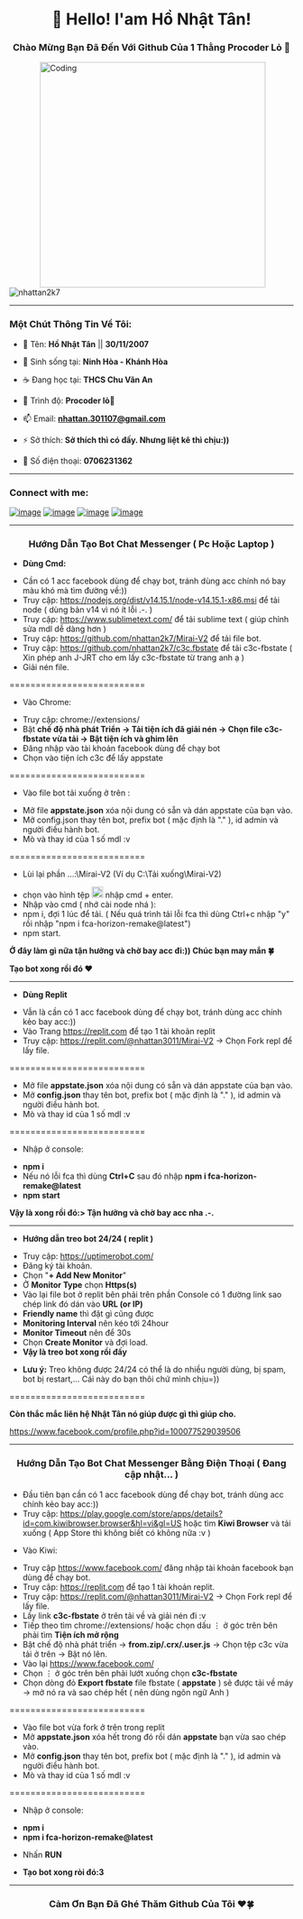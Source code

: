 <h1 align="center">👋 Hello! I'am Hồ Nhật Tân!</h1>
<h3 align="center">Chào Mừng Bạn Đã Đến Với Github Của 1 Thằng Procoder Lỏ 🐧</h3>

<img align="right" alt="Coding" width="400" src="https://www.techbabble.zone/content/images/2021/07/46207-programmer-1.gif" style="vertical-align:middle;margin:0px 50px">
<p align="left"> <img src="https://komarev.com/ghpvc/?username=nhattan2k7&label=Profile%20views&color=0e75b6&style=flat" alt="nhattan2k7" /> </p>

<hr>

<h3 align="left"><b>Một Chút Thông Tin Về Tôi:</b></h3>

- 🔭 Tên: **Hồ Nhật Tân** || **30/11/2007**

- 🌁 Sinh sống tại: **Ninh Hòa - Khánh Hòa**

- ☕ Đang học tại: **THCS Chu Văn An**

- 🌱 Trình độ: **Procoder lỏ🐧**

- 📫 Email: **nhattan.301107@gmail.com**

- ⚡ Sở thích: **Sở thích thì có đấy. Nhưng liệt kê thì chịu:))**

- ️🎯 Số điện thoại: **0706231362**

<hr>

<h3 align="left">Connect with me:</h3>
<div align="left">
        
[![image](https://user-images.githubusercontent.com/100332598/161370700-9f9cd221-d63d-4487-a92c-43106b1ded9a.png)](https://github.com/nhattan2k7)
[![image](https://user-images.githubusercontent.com/100332598/161090489-114fa978-c4bc-4f8d-a135-064c7a6ba681.png)](https://www.instagram.com/hnhattan3011)
[![image](https://user-images.githubusercontent.com/100332598/161090027-e6536842-8221-43e4-9bfd-d7cd860c3b93.png)](mailto:nhattan.301107@gmail.com)
[![image](https://user-images.githubusercontent.com/100332598/161089652-1af8a6b0-dba5-4270-8962-2b178527d6bc.png)](https://www.facebook.com/profile.php?id=100077529039506)

<div>

<hr>

<h3 align="center">Hướng Dẫn Tạo Bot Chat Messenger ( Pc Hoặc Laptop )</h3>

- **Dùng Cmd:**
+ Cần có 1 acc facebook dùng để chạy bot, tránh dùng acc chính nó bay màu khó mà tìm đường về:))
+ Truy cập: https://nodejs.org/dist/v14.15.1/node-v14.15.1-x86.msi để tải node ( dùng bản v14 vì nó ít lỗi .-. )
+ Truy cập: https://www.sublimetext.com/ để tải sublime text ( giúp chỉnh sửa mdl dễ dàng hơn )
+ Truy cập: https://github.com/nhattan2k7/Mirai-V2 để tải file bot.
+ Truy cập: https://github.com/nhattan2k7/c3c.fbstate để tải c3c-fbstate ( Xin phép anh J-JRT cho em lấy c3c-fbstate từ trang anh ạ )
+ Giải nén file.

==========================

- Vào Chrome:
+ Truy cập: chrome://extensions/ 
+ Bật **chế độ nhà phát Triển -> Tải tiện ích đã giải nén -> Chọn file c3c-fbstate vừa tải -> Bật tiện ích và ghim lên**
+ Đăng nhập vào tài khoản facebook dùng để chạy bot
+ Chọn vào tiện ích c3c để lấy appstate

==========================

- Vào file bot tải xuống ở trên :
+ Mở file **appstate.json** xóa nội dung có sẵn và dán appstate của bạn vào.
+ Mở config.json thay tên bot, prefix bot ( mặc định là "." ), id admin và người điều hành bot.
+ Mò và thay id của 1 số mdl :v

==========================

- Lùi lại phần ...:\Mirai-V2 (Ví dụ C:\Tải xuống\Mirai-V2)
+ chọn vào hình tệp <img height="20" src="https://user-images.githubusercontent.com/100332598/161209779-cd2b433d-681e-49d6-98d4-34e68e800367.png"> nhập cmd + enter.
+ Nhập vào cmd ( nhớ cài node nhá ):
+ npm i, đợi 1 lúc để tải. ( Nếu quá trình tải lỗi fca thì dùng Ctrl+c nhập "y" rồi nhập "npm i fca-horizon-remake@latest")
+ npm start. 

**Ở đây làm gì nữa tận hưởng và chờ bay acc đi:)) Chúc bạn may mắn 🍀**

**Tạo bot xong rồi đó ❤️**

<hr>

- **Dùng Replit**
+ Vẫn là cần có 1 acc facebook dùng để chạy bot, tránh dùng acc chính kẻo bay acc:))
+ Vào Trang https://replit.com để tạo 1 tài khoản replit
+ Truy cập: https://replit.com/@nhattan3011/Mirai-V2 -> Chọn Fork repl để lấy file.

==========================

+ Mở file **appstate.json** xóa nội dung có sẵn và dán appstate của bạn vào.
+ Mở **config.json** thay tên bot, prefix bot ( mặc định là "." ), id admin và người điều hành bot.
+ Mò và thay id của 1 số mdl :v

==========================

- Nhập ở console:
+ **npm i**
+ Nếu nó lỗi fca thì dùng **Ctrl+C** sau đó nhập **npm i fca-horizon-remake@latest**
+ **npm start**

**Vậy là xong rồi đó:> Tận hưởng và chờ bay acc nha .-.**

<hr>

- **Hướng dẫn treo bot 24/24 ( replit )** 
+ Truy cập: https://uptimerobot.com/ 
+ Đăng ký tài khoản.
+ Chọn "**+  Add New Monitor**"
+ Ở **Monitor Type** chọn **Https(s)**
+ Vào lại file bot ở replit bên phải trên phần Console có 1 đường link sao chép link đó dán vào **URL (or IP)**
+ **Friendly name** thì đặt gì cũng được
+ **Monitoring Interval** nên kéo tới 24hour
+ **Monitor Timeout** nên để 30s
+ Chọn **Create Monitor** và đợi load.
+ **Vậy là treo bot xong rồi đấy**

- **Lưu ý:** Treo không được 24/24 có thể là do nhiều người dùng, bị spam, bot bị restart,...
Cái này do bạn thôi chứ mình chịu=))


==========================

**Còn thắc mắc liên hệ Nhật Tân nó giúp được gì thì giúp cho.**

https://www.facebook.com/profile.php?id=100077529039506

<hr>

<h3 align="center">Hướng Dẫn Tạo Bot Chat Messenger Bằng Điện Thoại ( Đang cập nhật... )</h3>

+ Đầu tiên bạn cần có 1 acc facebook dùng để chạy bot, tránh dùng acc chính kẻo bay acc:))
+ Truy cập: https://play.google.com/store/apps/details?id=com.kiwibrowser.browser&hl=vi&gl=US hoặc tìm **Kiwi Browser** và tải xuống ( App Store thì không biết có không nữa :v ) 

- Vào Kiwi:

+ Truy cập https://www.facebook.com/ đăng nhập tài khoản facebook bạn dùng để chạy bot.
+ Truy cập: https://replit.com để tạo 1 tài khoản replit.
+ Truy cập: https://replit.com/@nhattan3011/Mirai-V2 -> Chọn Fork repl để lấy file.
+ Lấy link **c3c-fbstate** ở trên tải về và giải nén đi :v
+ Tiếp theo tìm chrome://extensions/ hoặc chọn dấu ⋮ ở góc trên bên phải tìm **Tiện ích mở rộng**
+ Bật chế độ nhà phát triển ->  **from.zip/.crx/.user.js** -> Chọn tệp c3c vừa tải ở trên -> Bật nó lên.
+ Vào lại https://www.facebook.com/
+ Chọn ⋮ ở góc trên bên phải lướt xuống chọn **c3c-fbstate**
+ Chọn dòng đỏ **Export fbstate** file fbstate ( **appstate** ) sẽ được tải về máy -> mở nó ra và sao chép hết ( nên dùng ngôn ngữ Anh )

==========================

+ Vào file bot vừa fork ở trên trong replit
+ Mở **appstate.json** xóa hết trong đó rồi dán **appstate** bạn vừa sao chép vào.
+ Mở **config.json** thay tên bot, prefix bot ( mặc định là "." ), id admin và người điều hành bot.
+ Mò và thay id của 1 số mdl :v

==========================

- Nhập ở console:
+ **npm i**
+ **npm i fca-horizon-remake@latest**

- Nhấn **RUN**

- **Tạo bot xong ròi đó:3**

<hr>

<h3 align="center">Cảm Ơn Bạn Đã Ghé Thăm Github Của Tôi ♥️🍀</h3>
